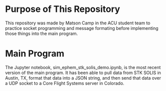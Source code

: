 # Purpose of This Repository
This repository was made by Matson Camp in the ACU student team to practice socket programming and message formating before implementing those things into the main program.
# Main Program
The Jupyter notebook, sim_ephem_stk_solis_demo.ipynb, is the most recent version of the main program. It has been able to pull data from STK SOLIS in Austin, TX, format that data into a JSON string, and then send that data over a UDP socket to a Core Flight Systems server in Colorado.
